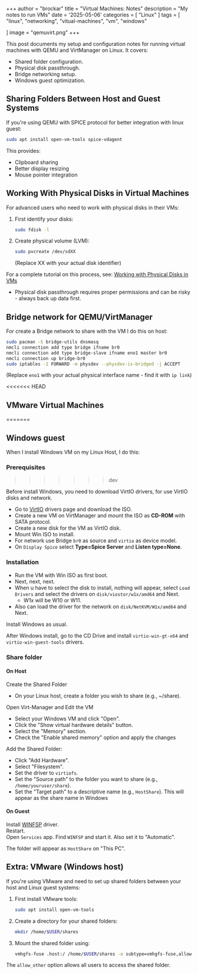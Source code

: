 +++
author = "brockar"
title = "Virtual Machines: Notes"
description = "My notes to run VMs"
date = '2025-05-06'
categories = [
    "Linux"
]
tags = [
    "linux",
    "networking",
    "vitual-machines",
    "vm",
    "windows"

]
image = "qemuvirt.png"
+++


This post documents my setup and configuration notes for running virtual machines
with QEMU and VirtManager on Linux. It covers:

- Shared folder configuration.
- Physical disk passthrough.
- Bridge networking setup.
- Windows guest optimization.

## Sharing Folders Between Host and Guest Systems

If you're using QEMU with SPICE protocol for better integration with linux guest:

```bash
sudo apt install open-vm-tools spice-vdagent
```

This provides:

- Clipboard sharing
- Better display resizing
- Mouse pointer integration

## Working With Physical Disks in Virtual Machines

For advanced users who need to work with physical disks in their VMs:

1. First identify your disks:

   ```bash
   sudo fdisk -l
   ```

2. Create physical volume (LVM):

   ```bash
   sudo pvcreate /dev/sdXX
   ```

   (Replace XX with your actual disk identifier)

For a complete tutorial on this process, see:
[Working with Physical Disks in VMs](https://www.youtube.com/watch?v=vYQ9Bkv7VG4)

- Physical disk passthrough requires proper permissions and can be risky - always
back up data first.

## Bridge network for QEMU/VirtManager

For create a Bridge network to share with the VM I do this on host:

```bash
sudo pacman -S bridge-utils dnsmasq
nmcli connection add type bridge ifname br0
nmcli connection add type bridge-slave ifname eno1 master br0
nmcli connection up bridge-br0
sudo iptables -I FORWARD -m physdev --physdev-is-bridged -j ACCEPT
```

(Replace `eno1` with your actual physical interface name - find it with `ip link`)

<<<<<<< HEAD

## VMware Virtual Machines

=======

## Windows guest

When I install Windows VM on my Linux Host, I do this:

### Prerequisites
>>>>>>>
>>>>>>> dev

Before install Windows, you need to download VirtIO drivers, for use VirtIO disks
and network.  

- Go to [VirtIO](https://pve.proxmox.com/wiki/Windows_VirtIO_Drivers#Using_the_ISO) drivers page and download the ISO.  
- Create a new VM on VirtManager and mount the ISO as **CD-ROM** with SATA protocol.  
- Create a new disk for the VM as VirtIO disk.  
- Mount Win ISO to install.  
- For network use Bridge `br0` as source and `virtio` as device model.  
- On `Display Spice` select **Type=Spice Server** and **Listen type=None**.  

### Installation

- Run the VM with Win ISO as first boot.  
- Next, next, next.  
- When u have to select the disk to install, nothing will appear, select `Load Drivers` and select the drivers on `disk/viostor/w1x/amd64` and Next.  
  - W1x will be W10 or W11.  
- Also can load the driver for the network on `disk/NetKVM/W1x/amd64` and Next.  

Install Windows as usual.  

After Windows install, go to the CD Drive and install
`virtio-win-gt-x64` and `virtio-win-guest-tools` drivers.

### Share folder

#### On Host

Create the Shared Folder

- On your Linux host, create a folder you wish to share (e.g., ~/share).

Open Virt-Manager and Edit the VM

- Select your Windows VM and click "Open".
- Click the "Show virtual hardware details" button.
- Select the "Memory" section.
- Check the "Enable shared memory" option and apply the changes

Add the Shared Folder:

- Click "Add Hardware".
- Select "Filesystem".
- Set the driver to `virtiofs`.
- Set the "Source path" to the folder you want to share (e.g., `/home/youruser/share`).
- Set the "Target path" to a descriptive name (e.g., `HostShare`). This will
appear as the share name in Windows

#### On Guest

Install [WINFSP](https://winfsp.dev/rel/) driver.  
Restart.  
Open `Services` app.
Find `WINFSP` and start it. Also set it to "Automatic".  

The folder will appear as `HostShare` on "This PC".

## Extra: VMware (Windows host)

If you're using VMware and need to set up shared folders between your
host and Linux guest systems:

1. First install VMware tools:

   ```bash
   sudo apt install open-vm-tools
   ```

2. Create a directory for your shared folders:

   ```bash
   mkdir /home/$USER/shares
   ```

3. Mount the shared folder using:

   ```bash
   vmhgfs-fuse .host:/ /home/$USER/shares -o subtype=vmhgfs-fuse,allow_other
   ```

The `allow_other` option allows all users to access the shared folder.

